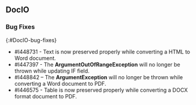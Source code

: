 ## DocIO

### Bug Fixes
{:#DocIO-bug-fixes}

* \#I448731 - Text is now preserved properly while converting a HTML to Word document.
* \#I447397 - The **ArgumentOutOfRangeException** will no longer be thrown while updating IF field.
* \#I448842 – The **ArgumentException** will no longer be thrown while converting a Word document to PDF.
* \#I446575 - Table is now preserved properly while converting a DOCX format document to PDF.
